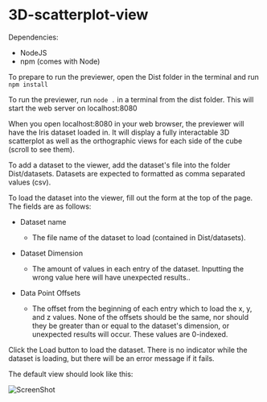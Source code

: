# 3D-scatterplot-view

Dependencies:
- NodeJS
- npm (comes with Node)

To prepare to run the previewer, open the Dist folder in the terminal and run ```npm install```

To run the previewer, run ```node .``` in a terminal from the dist folder. This will start the web server on localhost:8080

When you open localhost:8080 in your web browser, the previewer will have the Iris dataset loaded in.
It will display a fully interactable 3D scatterplot as well as the orthographic views for each side of the cube (scroll to see them).

To add a dataset to the viewer, add the dataset's file into the folder Dist/datasets. Datasets are expected to formatted as comma separated values (csv).

To load the dataset into the viewer, fill out the form at the top of the page. The fields are as follows:

- Dataset name
  - The file name of the dataset to load (contained in Dist/datasets).

- Dataset Dimension
  - The amount of values in each entry of the dataset. Inputting the wrong value here will have unexpected results..
  
- Data Point Offsets
  - The offset from the beginning of each entry which to load the x, y, and z values. None of the offsets should be the same, nor should they be greater than or equal to the dataset's dimension, or unexpected results will occur. These values are 0-indexed.
 
 Click the Load button to load the dataset. There is no indicator while the dataset is loading, but there will be an error message if it fails.

The default view should look like this:

![ScreenShot](3d-scatterplot-view.PNG)
